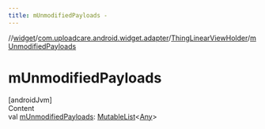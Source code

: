 ```yaml
---
title: mUnmodifiedPayloads -
---
```

//[widget](../../index.md)/[com.uploadcare.android.widget.adapter](../index.md)/[ThingLinearViewHolder](index.md)/[mUnmodifiedPayloads](m-unmodified-payloads.md)



# mUnmodifiedPayloads  
[androidJvm]  
Content  
val [mUnmodifiedPayloads](m-unmodified-payloads.md): [MutableList](https://kotlinlang.org/api/latest/jvm/stdlib/kotlin.collections/-mutable-list/index.html)<[Any](https://kotlinlang.org/api/latest/jvm/stdlib/kotlin/-any/index.html)>  



